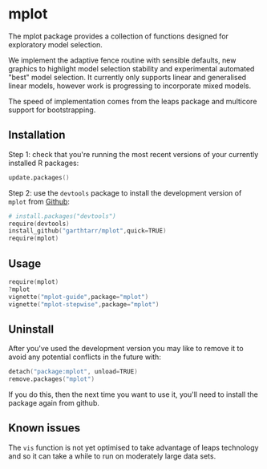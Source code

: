 # mplot

The mplot package provides a collection of functions designed for exploratory model selection.

We implement the adaptive fence routine with sensible defaults, new graphics to highlight model selection stability and experimental automated "best" model selection.  It currently only supports linear and generalised linear models, however work is progressing to incorporate mixed models.

The speed of implementation comes from the leaps package and multicore support for bootstrapping.

## Installation

Step 1: check that you're running the most recent versions of your currently installed R packages:

```s
update.packages()
```

Step 2: use the `devtools` package to install the development version of `mplot` from [Github](https://github.com/garthtarr/mplot):

```s
# install.packages("devtools")
require(devtools)
install_github("garthtarr/mplot",quick=TRUE)
require(mplot)
```

## Usage

```s
require(mplot)
?mplot
vignette("mplot-guide",package="mplot")
vignette("mplot-stepwise",package="mplot")
```

## Uninstall

After you've used the development version you may like to remove it to avoid any potential conflicts in the future with:

```s
detach("package:mplot", unload=TRUE)
remove.packages("mplot")
```

If you do this, then the next time you want to use it, you'll need to install the package again from github.

## Known issues

The `vis` function is not yet optimised to take advantage of leaps
technology and so it can take a while to run on moderately large data sets.
